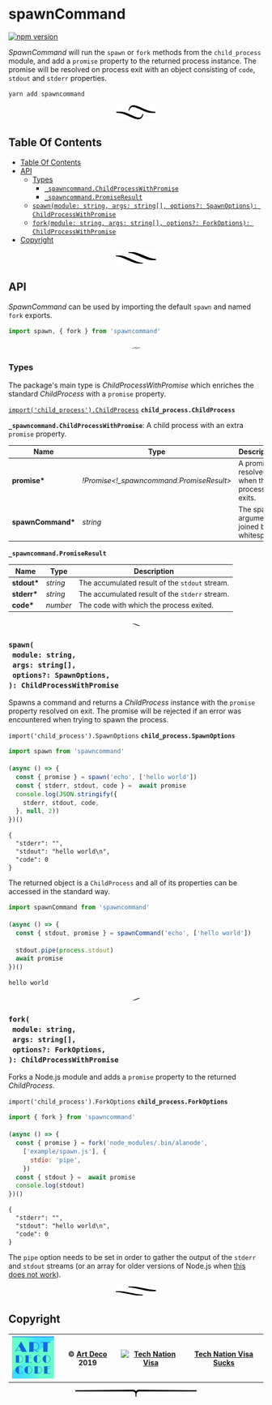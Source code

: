 # spawnCommand

[![npm version](https://badge.fury.io/js/spawncommand.svg)](https://npmjs.org/package/spawncommand)

_SpawnCommand_ will run the `spawn` or `fork` methods from the `child_process` module, and add a `promise` property to the returned process instance. The promise will be resolved on process exit with an object consisting of `code`, `stdout` and `stderr` properties.

```
yarn add spawncommand
```

<p align="center"><a href="#table-of-contents"><img src=".documentary/section-breaks/0.svg?sanitize=true"></a></p>

## Table Of Contents

- [Table Of Contents](#table-of-contents)
- [API](#api)
  * [Types](#types)
    * [`_spawncommand.ChildProcessWithPromise`](#type-_spawncommandchildprocesswithpromise)
    * [`_spawncommand.PromiseResult`](#type-_spawncommandpromiseresult)
  * [`spawn(module: string, args: string[], options?: SpawnOptions): ChildProcessWithPromise`](#spawnmodule-stringargs-stringoptions-spawnoptions-childprocesswithpromise)
  * [`fork(module: string, args: string[], options?: ForkOptions): ChildProcessWithPromise`](#forkmodule-stringargs-stringoptions-forkoptions-childprocesswithpromise)
- [Copyright](#copyright)

<p align="center"><a href="#table-of-contents"><img src=".documentary/section-breaks/1.svg?sanitize=true"></a></p>

## API

_SpawnCommand_ can be used by importing the default `spawn` and named `fork` exports.

```js
import spawn, { fork } from 'spawncommand'
```

<p align="center"><a href="#table-of-contents"><img src=".documentary/section-breaks/2.svg?sanitize=true" width="15"></a></p>

### Types

The package's main type is _ChildProcessWithPromise_ which enriches the standard _ChildProcess_ with a `promise` property.

[`import('child_process').ChildProcess`](https://nodejs.org/api/child_process.html#child_process_class_childprocess) __<a name="type-child_processchildprocess">`child_process.ChildProcess`</a>__

__<a name="type-_spawncommandchildprocesswithpromise">`_spawncommand.ChildProcessWithPromise`</a>__: A child process with an extra `promise` property.

|       Name        |                         Type                          |                Description                 |
| ----------------- | ----------------------------------------------------- | ------------------------------------------ |
| __promise*__      | <em>!Promise&lt;!_spawncommand.PromiseResult&gt;</em> | A promise resolved when the process exits. |
| __spawnCommand*__ | <em>string</em>                                       | The spawn arguments joined by whitespace.  |

__<a name="type-_spawncommandpromiseresult">`_spawncommand.PromiseResult`</a>__

|    Name     |      Type       |                  Description                   |
| ----------- | --------------- | ---------------------------------------------- |
| __stdout*__ | <em>string</em> | The accumulated result of the `stdout` stream. |
| __stderr*__ | <em>string</em> | The accumulated result of the `stderr` stream. |
| __code*__   | <em>number</em> | The code with which the process exited.        |

<p align="center"><a href="#table-of-contents"><img src=".documentary/section-breaks/3.svg?sanitize=true" width="15"></a></p>

### `spawn(`<br/>&nbsp;&nbsp;`module: string,`<br/>&nbsp;&nbsp;`args: string[],`<br/>&nbsp;&nbsp;`options?: SpawnOptions,`<br/>`): ChildProcessWithPromise`

Spawns a command and returns a _ChildProcess_ instance with the `promise` property resolved on exit. The promise will be rejected if an error was encountered when trying to spawn the process.

`import('child_process').SpawnOptions` __<a name="type-child_processspawnoptions">`child_process.SpawnOptions`</a>__

```js
import spawn from 'spawncommand'

(async () => {
  const { promise } = spawn('echo', ['hello world'])
  const { stderr, stdout, code } =  await promise
  console.log(JSON.stringify({
    stderr, stdout, code,
  }, null, 2))
})()
```
```json5
{
  "stderr": "",
  "stdout": "hello world\n",
  "code": 0
}
```

The returned object is a `ChildProcess` and all of its properties can be accessed in the standard way.

```js
import spawnCommand from 'spawncommand'

(async () => {
  const { stdout, promise } = spawnCommand('echo', ['hello world'])

  stdout.pipe(process.stdout)
  await promise
})()
```
```
hello world
```

<p align="center"><a href="#table-of-contents"><img src=".documentary/section-breaks/4.svg?sanitize=true" width="15"></a></p>

### `fork(`<br/>&nbsp;&nbsp;`module: string,`<br/>&nbsp;&nbsp;`args: string[],`<br/>&nbsp;&nbsp;`options?: ForkOptions,`<br/>`): ChildProcessWithPromise`

Forks a Node.js module and adds a `promise` property to the returned _ChildProcess_.

`import('child_process').ForkOptions` __<a name="type-child_processforkoptions">`child_process.ForkOptions`</a>__

```js
import { fork } from 'spawncommand'

(async () => {
  const { promise } = fork('node_modules/.bin/alanode',
    ['example/spawn.js'], {
      stdio: 'pipe',
    })
  const { stdout } =  await promise
  console.log(stdout)
})()
```
```json5
{
  "stderr": "",
  "stdout": "hello world\n",
  "code": 0
}
```

The `pipe` option needs to be set in order to gather the output of the `stderr` and `stdout` streams (or an array for older versions of Node.js when [this does not work][2]).

<p align="center"><a href="#table-of-contents"><img src=".documentary/section-breaks/5.svg?sanitize=true"></a></p>

## Copyright

<table>
  <tr>
    <th>
      <a href="https://artd.eco">
        <img src="https://raw.githubusercontent.com/wrote/wrote/master/images/artdeco.png" alt="Art Deco" />
      </a>
    </th>
    <th>© <a href="https://artd.eco">Art Deco</a>   2019</th>
    <th>
      <a href="https://www.technation.sucks" title="Tech Nation Visa">
        <img src="https://raw.githubusercontent.com/artdecoweb/www.technation.sucks/master/anim.gif"
          alt="Tech Nation Visa" />
      </a>
    </th>
    <th><a href="https://www.technation.sucks">Tech Nation Visa Sucks</a></th>
  </tr>
</table>

[2]: https://github.com/nodejs/node/pull/10866

<p align="center"><a href="#table-of-contents"><img src=".documentary/section-breaks/-1.svg?sanitize=true"></a></p>